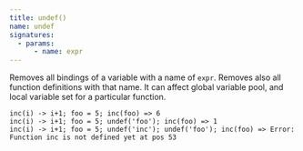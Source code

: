 ```yaml
---
title: undef()
name: undef
signatures:
  - params:
      - name: expr
---
```


Removes all bindings of a variable with a name of `expr`. Removes also all
function definitions with that name. It can affect global variable pool, and
local variable set for a particular function.

```scarpet
inc(i) -> i+1; foo = 5; inc(foo) => 6
inc(i) -> i+1; foo = 5; undef('foo'); inc(foo) => 1
inc(i) -> i+1; foo = 5; undef('inc'); undef('foo'); inc(foo) => Error: Function inc is not defined yet at pos 53
```
